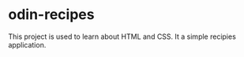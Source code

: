 # odin-recipes

This project is used to learn about HTML and CSS. It a simple recipies application.
